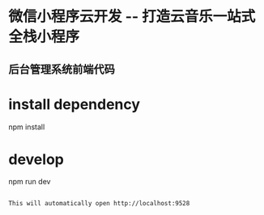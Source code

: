 # 微信小程序云开发 -- 打造云音乐一站式全栈小程序
## 后台管理系统前端代码


# install dependency
npm install

# develop
npm run dev
```

This will automatically open http://localhost:9528
